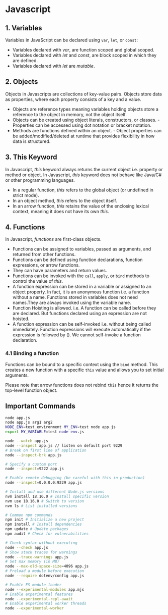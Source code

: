 # Javascript

## 1. Variables

Variables in JavaScript can be declared using `var`, `let`, or `const`:

- Variables declared with _var_, are function scoped and global scoped.
- Variables declared with _let_ and _const_, are block scoped in which they are defined.
- Variables declared with _let_ are _mutable_.

## 2. Objects

Objects in Javascripts are collections of key-value pairs. Objects store data as properties, where each property consists of a key and a value.

- Objects are reference types meaning variables holding objects store a reference to the object in memory, not the object itself.
- Objects can be created using object literals, constructors, or classes. - Properties can be accessed using dot notation or bracket notation.
- Methods are functions defined within an object. - Object properties can be added/modified/deleted at runtime that provides flexibility in how data is structured.

## 3. This Keyword

In Javascript, _this_ keyword always returns the current object i.e. property or method or object. In Javascript, _this_ keyword does not behave like Java/C# or other programming languages.

- In a regular function, _this_ refers to the global object (or undefined in strict mode).
- In an object method, _this_ refers to the object itself.
- In an arrow function, _this_ retains the value of the enclosing lexical context, meaning it does not have its own _this_.

## 4. Functions

In Javascript, _functions_ are first-class objects.

- Functions can be assigned to variables, passed as arguments, and returned from other functions.
- Functions can be defined using function declarations, function expressions, or arrow functions.
- They can have parameters and return values.
- Functions can be invoked with the `call`, `apply`, or `bind` methods to control the value of _this_.
- A function expression can be stored in a variable or assigned to an object property. In fact, it is an anonymous function i.e. a function without a name. Functions stored in variables does not need names.They are always invoked using the variable name.
- Function Hoisting is allowed. i.e. A function can be called before they are declared. But functions declared using an expression are not hoisted.
- A function expression can be self-invoked i.e. without being called immediately. Function expressions will execute automatically if the expression is followed by (). We cannot self-invoke a function declaration.

### 4.1 Binding a function

Functions can be bound to a specific context using the `bind` method. This creates a new function with a specific `this` value and allows you to set initial arguments.

Please note that arrow functions does not rebind `this` hence it returns the top-level function object.

## Important Commands

```bash
node app.js
node app.js arg1 arg2
NODE_ENV=test_environment MY_ENV=test node app.js
export MY_VARIABLE=test node env.js

node --watch app.js
node --inspect app.js // listen on default port 9229
# Break on first line of application
node --inspect-brk app.js

# Specify a custom port
node --inspect=9222 app.js

# Enable remote debugging (be careful with this in production)
node --inspect=0.0.0.0:9229 app.js

# Install and use different Node.js versions
nvm install 18.16.0 # Install specific version
nvm use 18.16.0 # Switch to version
nvm ls # List installed versions

# Common npm commands
npm init # Initialize a new project
npm install # Install dependencies
npm update # Update packages
npm audit # Check for vulnerabilities

# Check syntax without executing
node --check app.js
# Show stack traces for warnings
node --trace-warnings app.js
# Set max memory (in MB)
node --max-old-space-size=4096 app.js
# Preload a module before execution
node --require dotenv/config app.js

# Enable ES module loader
node --experimental-modules app.mjs
# Enable experimental features
node --experimental-repl-await
# Enable experimental worker threads
node --experimental-worker


```
